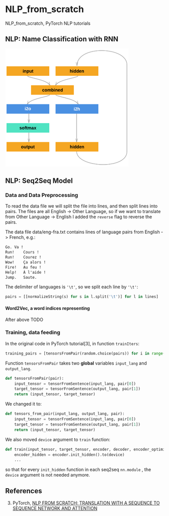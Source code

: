# NLP_from_scratch

NLP_from_scratch, PyTorch NLP tutorials

## NLP: Name Classification with RNN

![RNN Model](./assets/rnn_model.png)

## NLP: Seq2Seq Model

### Data and Data Preprocessing

To read the data file we will split the file into lines, and then split lines into pairs. The files are all English → Other Language, so if we want to translate from Other Language → English I added the `reverse` flag to reverse the pairs.

The data file data/eng-fra.txt contains lines of language pairs from English -> French, e.g.:

```
Go.	Va !
Run!	Cours !
Run!	Courez !
Wow!	Ça alors !
Fire!	Au feu !
Help!	À l'aide !
Jump.	Saute.
```

The delimiter of languages is `'\t'`, so we split each line by `'\t'`:

```Python
pairs = [[normalizeString(s) for s in l.split('\t')] for l in lines]
```

#### Word2Vec, a word indices representing

After above TODO

### Training, data feeding

In the original code in PyTorch tutorial\[3\], in function `trainIters`:

```Python
training_pairs = [tensorsFromPair(random.choice(pairs)) for i in range(n_iters)]
```

Function `tensorsFromPair` takes two **global** variables `input_lang` and `output_lang`.

```Python
def tensorsFromPair(pair):
    input_tensor = tensorFromSentence(input_lang, pair[0])
    target_tensor = tensorFromSentence(output_lang, pair[1])
    return (input_tensor, target_tensor)
```

We changed it to:

```Python
def tensors_from_pair(input_lang, output_lang, pair):
    input_tensor = tensorFromSentence(input_lang, pair[0])
    target_tensor = tensorFromSentence(output_lang, pair[1])
    return (input_tensor, target_tensor)
```

We also moved `device` argument to `train` function:

```Python
def train(input_tensor, target_tensor, encoder, decoder, encoder_optimizer, decoder_optimizer, criterion, max_length, device):
    encoder_hidden = encoder.init_hidden().to(device)
    ...
```

so that for every `init_hidden` function in each seq2seq `nn.module` , the `device` argument is not needed anymore.

## References

3. PyTorch, [NLP FROM SCRATCH: TRANSLATION WITH A SEQUENCE TO SEQUENCE NETWORK AND ATTENTION](https://pytorch.org/tutorials/intermediate/seq2seq_translation_tutorial.html)
